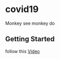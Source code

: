 # covid19

Monkey see monkey do

## Getting Started

follow this [Video](https://www.youtube.com/watch?v=zx6uMCoW2gQ&t=11s)
